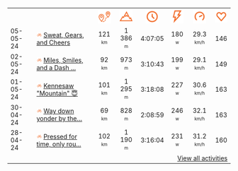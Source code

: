 <table>
    <tr>
        <th></th>
        <th></th>
        <th align="center"><img src="https://raw.githubusercontent.com/robiningelbrecht/strava-activities/master/public/distance.svg" width="30" alt="distance" title="distance"/></th>
        <th align="center"><img src="https://raw.githubusercontent.com/robiningelbrecht/strava-activities/master/public/elevation.svg" width="30" alt="elevation" title="elevation"/></th>
        <th align="center"><img src="https://raw.githubusercontent.com/robiningelbrecht/strava-activities/master/public/time.svg" width="30" alt="time" title="time"/></th>
        <th align="center"><img src="https://raw.githubusercontent.com/robiningelbrecht/strava-activities/master/public/average-watt.svg" width="30" alt="average watts" title="average watts"/></th>
        <th align="center"><img src="https://raw.githubusercontent.com/robiningelbrecht/strava-activities/master/public/average-speed.svg" width="30" alt="average speed" title="average speed"/></th>
        <th align="center"><img src="https://raw.githubusercontent.com/robiningelbrecht/strava-activities/master/public/heart-rate.svg" width="30" alt="average heart rate" title="average heart rate"/></th>
    </tr>
            <tr>
            <td>05-05-24</td>
            <td>
                <img src="https://raw.githubusercontent.com/robiningelbrecht/strava-activities/master/public/activity-ride.svg" width="12" alt="Sweat, Gears, and Cheers" title="Sweat, Gears, and Cheers"/>
<a href="https://www.strava.com/activities/11340427888" title="Kcal: 3036 | Gear: None ">Sweat, Gears, and Cheers</a>
            </td>
            <td align="center">121 <sup><sub>km</sub></sup></td>
            <td align="center">1 386 <sup><sub>m</sub></sup></td>
            <td align="center">4:07:05</td>
            <td align="center">180 <sup><sub>w</sub></sup></td>
            <td align="center">29.3 <sup><sub>km/h</sub></sup></td>
            <td align="center">146</td>
        </tr>
            <tr>
            <td>02-05-24</td>
            <td>
                <img src="https://raw.githubusercontent.com/robiningelbrecht/strava-activities/master/public/activity-ride.svg" width="12" alt="Miles, Smiles, and a Dash of Delirium" title="Miles, Smiles, and a Dash of Delirium"/>
<a href="https://www.strava.com/activities/11316713671" title="Kcal: 2559 | Gear: None ">Miles, Smiles, and a Dash ...</a>
            </td>
            <td align="center">92 <sup><sub>km</sub></sup></td>
            <td align="center">973 <sup><sub>m</sub></sup></td>
            <td align="center">3:10:43</td>
            <td align="center">199 <sup><sub>w</sub></sup></td>
            <td align="center">29.1 <sup><sub>km/h</sub></sup></td>
            <td align="center">149</td>
        </tr>
            <tr>
            <td>01-05-24</td>
            <td>
                <img src="https://raw.githubusercontent.com/robiningelbrecht/strava-activities/master/public/activity-ride.svg" width="12" alt="Kennesaw &quot;Mountain&quot; 😇" title="Kennesaw &quot;Mountain&quot; 😇"/>
<a href="https://www.strava.com/activities/11309390682" title="Kcal: 2975 | Gear: None ">Kennesaw &quot;Mountain&quot; 😇</a>
            </td>
            <td align="center">101 <sup><sub>km</sub></sup></td>
            <td align="center">1 295 <sup><sub>m</sub></sup></td>
            <td align="center">3:18:08</td>
            <td align="center">227 <sup><sub>w</sub></sup></td>
            <td align="center">30.6 <sup><sub>km/h</sub></sup></td>
            <td align="center">163</td>
        </tr>
            <tr>
            <td>30-04-24</td>
            <td>
                <img src="https://raw.githubusercontent.com/robiningelbrecht/strava-activities/master/public/activity-ride.svg" width="12" alt="Way down yonder by the…" title="Way down yonder by the…"/>
<a href="https://www.strava.com/activities/11301765232" title="Kcal: 2096 | Gear: None ">Way down yonder by the…</a>
            </td>
            <td align="center">69 <sup><sub>km</sub></sup></td>
            <td align="center">828 <sup><sub>m</sub></sup></td>
            <td align="center">2:08:59</td>
            <td align="center">246 <sup><sub>w</sub></sup></td>
            <td align="center">32.1 <sup><sub>km/h</sub></sup></td>
            <td align="center">163</td>
        </tr>
            <tr>
            <td>28-04-24</td>
            <td>
                <img src="https://raw.githubusercontent.com/robiningelbrecht/strava-activities/master/public/activity-ride.svg" width="12" alt="Pressed for time, only route I know for a quick metric 😅" title="Pressed for time, only route I know for a quick metric 😅"/>
<a href="https://www.strava.com/activities/11283731563" title="Kcal: 3002 | Gear: None ">Pressed for time, only rou...</a>
            </td>
            <td align="center">102 <sup><sub>km</sub></sup></td>
            <td align="center">1 190 <sup><sub>m</sub></sup></td>
            <td align="center">3:16:04</td>
            <td align="center">231 <sup><sub>w</sub></sup></td>
            <td align="center">31.2 <sup><sub>km/h</sub></sup></td>
            <td align="center">160</td>
        </tr>
                <tr>
            <td colspan="8" align="right"><a href="https://github.com/robiningelbrecht/strava-activities#activities">View all activities</a></td>
        </tr>
    </table>
